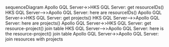 <!-- this refers to Johns current drawing, it is complex, it requires a join in javascript
-->

sequenceDiagram
    Apollo GQL Server->>HKS GQL Server: get resourceIDs()
    HKS GQL Server-->>Apollo GQL Server: here are resourceIDs()
    Apollo GQL Server->>HKS GQL Server: get projects()
    HKS GQL Server-->>Apollo GQL Server: here are projects()
    Apollo GQL Server->>HKS GQL Server: get resource-project() join table
    HKS GQL Server-->>Apollo GQL Server: here is the resource-project() join table
    Apollo GQL Server->>Apollo GQL Server: join resources with projects
